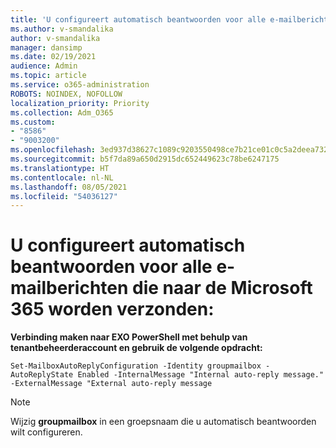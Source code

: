 ```yaml
---
title: 'U configureert automatisch beantwoorden voor alle e-mailberichten die naar de Microsoft 365 worden verzonden:'
ms.author: v-smandalika
author: v-smandalika
manager: dansimp
ms.date: 02/19/2021
audience: Admin
ms.topic: article
ms.service: o365-administration
ROBOTS: NOINDEX, NOFOLLOW
localization_priority: Priority
ms.collection: Adm_O365
ms.custom:
- "8586"
- "9003200"
ms.openlocfilehash: 3ed937d38627c1089c9203550498ce7b21ce01c0c5a2deea7326f8057f5338d8
ms.sourcegitcommit: b5f7da89a650d2915dc652449623c78be6247175
ms.translationtype: HT
ms.contentlocale: nl-NL
ms.lasthandoff: 08/05/2021
ms.locfileid: "54036127"
---
```

# <a name="to-configure-auto-reply-for-all-emails-sent-to-microsoft-365-group"></a>U configureert automatisch beantwoorden voor alle e-mailberichten die naar de Microsoft 365 worden verzonden:

**Verbinding maken naar EXO PowerShell met behulp van tenantbeheerderaccount en gebruik de volgende opdracht:**

`Set-MailboxAutoReplyConfiguration -Identity groupmailbox -AutoReplyState Enabled -InternalMessage "Internal auto-reply message." -ExternalMessage "External auto-reply message`

> [!NOTE]
> Wijzig **groupmailbox** in een groepsnaam die u automatisch beantwoorden wilt configureren.


